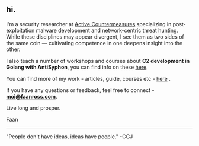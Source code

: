 ## hi.

I'm a security researcher at [Active Countermeasures](https://www.activecountermeasures.com) specializing in post-exploitation malware development and network-centric threat hunting. While these disciplines may appear divergent, I see them as two sides of the same coin — cultivating competence in one deepens insight into the other.

I also teach a number of workshops and courses about **C2 development in Golang with AntiSyphon**, you can find info on these [here](https://www.antisyphontraining.com/instructor/faan-ross/).

You can find more of my work - articles, guide, courses etc - [here](https://faanross.com) . 

If you have any questions or feedback, feel free to connect - **moi@faanross.com**. 

Live long and prosper.

Faan

___

"People don't have ideas, ideas have people." -CGJ
